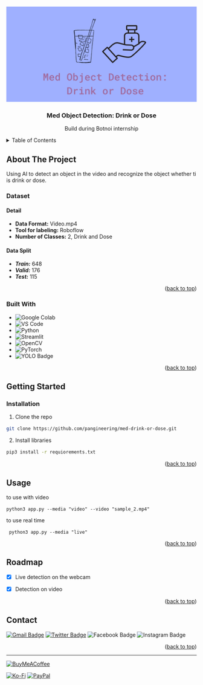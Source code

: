 <!-- PROJECT LOGO -->
<br />
<div align="center">
  <a href="https://github.com/github_username/repo_name">
    <img src="images/logo.png" alt="Logo">
  </a>

<h3 align="center">Med Object Detection: Drink or Dose</h3>

  <p align="center">
    Build during Botnoi internship
</p>
</div>

<!-- TABLE OF CONTENTS -->
<details>
  <summary>Table of Contents</summary>
  <ol>
    <li>
      <a href="#about-the-project">About The Project</a>
      <ul>
        <li><a href="#built-with">Built With</a></li>
      </ul>
    </li>
    <li>
      <a href="#getting-started">Getting Started</a>
      <ul>
        <li><a href="#installation">Installation</a></li>
      </ul>
    </li>
    <li><a href="#usage">Usage</a></li>
    <li><a href="#roadmap">Roadmap</a></li>
    <li><a href="#contact">Contact</a></li>

  </ol>
</details>


<!-- ABOUT THE PROJECT -->
## About The Project


Using AI to detect an object in the video and recognize the object whether ti is drink or dose.

### Dataset
#### Detail
- **Data Format:** Video.mp4
- **Tool for labeling:** Roboflow
- **Number of Classes:** 2, Drink and Dose
#### Data Split
- ***Train:*** 648
- ***Valid:*** 176
- ***Test:*** 115


<p align="right">(<a href="#readme-top">back to top</a>)</p>



### Built With

* ![Google Colab](https://img.shields.io/badge/Colab-F9AB00?style=for-the-badge&logo=googlecolab&color=525252)
* ![VS Code](https://img.shields.io/badge/Visual_Studio_Code-0078D4?style=for-the-badge&logo=visual%20studio%20code&logoColor=white)  
* ![Python](https://img.shields.io/badge/python-3670A0?style=for-the-badge&logo=python&logoColor=ffdd54)
* ![Streamlit](https://img.shields.io/badge/Streamlit-FF4B4B?style=for-the-badge&logo=Streamlit&logoColor=white)  
* ![OpenCV](https://img.shields.io/badge/opencv-%23white.svg?style=for-the-badge&logo=opencv&logoColor=white)  
* ![PyTorch](https://img.shields.io/badge/PyTorch-%23EE4C2C.svg?style=for-the-badge&logo=PyTorch&logoColor=white)
* ![YOLO Badge](https://img.shields.io/badge/YOLO-0FF?logo=yolo&logoColor=000&style=for-the-badge)


<p align="right">(<a href="#readme-top">back to top</a>)</p>

<!-- GETTING STARTED -->
## Getting Started

### Installation
1. Clone the repo
```sh
git clone https://github.com/pangineering/med-drink-or-dose.git
```
2. Install libraries
```sh
pip3 install -r requiorements.txt
```

<p align="right">(<a href="#readme-top">back to top</a>)</p>


<!-- USAGE EXAMPLES -->
## Usage

to use with video
```shell
python3 app.py --media "video" --video "sample_2.mp4"
```
to use real time
```shell
 python3 app.py --media "live"
```

<p align="right">(<a href="#readme-top">back to top</a>)</p>



<!-- ROADMAP -->
## Roadmap

- [X] Live detection on the webcam
- [X] Detection on video



<p align="right">(<a href="#readme-top">back to top</a>)</p>



<!-- CONTACT -->
## Contact

[![Gmail Badge](https://img.shields.io/badge/Gmail-EA4335?logo=gmail&logoColor=fff&style=plastic)](pangineering@gmail.com)
[![Twitter Badge](https://img.shields.io/badge/Twitter-1DA1F2?logo=twitter&logoColor=fff&style=plastic)](https://twitter.com/pangineering)
![Facebook Badge](https://img.shields.io/badge/Facebook-1877F2?logo=facebook&logoColor=fff&style=plastic)
![Instagram Badge](https://img.shields.io/badge/Instagram-E4405F?logo=instagram&logoColor=fff&style=plastic)

<p align="right">(<a href="#readme-top">back to top</a>)</p>


---
 [![BuyMeACoffee](https://img.shields.io/badge/Buy%20Me%20a%20Coffee-ffdd00?style=for-the-badge&logo=buy-me-a-coffee&logoColor=black)](https://buymeacoffee.com/pangineering)  

 [![Ko-Fi](https://img.shields.io/badge/Ko--fi-F16061?style=for-the-badge&logo=ko-fi&logoColor=white)](https://ko-fi.com/pangineering)
    <!-- Proudly created with GPRM ( https://gprm.itsvg.in ) -->
  [![PayPal](https://img.shields.io/badge/PayPal-00457C?style=for-the-badge&logo=paypal&logoColor=white)](PayPal.Me/pangineering6415)
